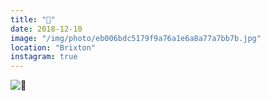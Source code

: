 ```yaml
---
title: "🏺"
date: 2018-12-10
image: "/img/photo/eb006bdc5179f9a76a1e6a8a77a7bb7b.jpg"
location: "Brixton"
instagram: true
---
```


![🏺](/img/photo/eb006bdc5179f9a76a1e6a8a77a7bb7b.jpg)
